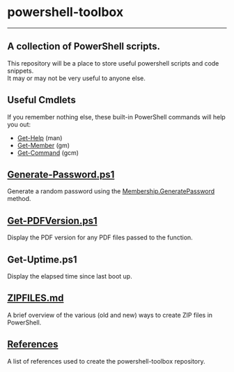 # powershell-toolbox
---  
## A collection of PowerShell scripts.
  
This repository will be a place to store useful powershell scripts and code snippets.  
It may or may not be very useful to anyone else.

## Useful Cmdlets  
  
If you remember nothing else, these built-in PowerShell commands will help you out:
- [Get-Help](https://technet.microsoft.com/en-us/library/hh849696.aspx) (man)  
- [Get-Member](https://technet.microsoft.com/en-us/library/hh849928.aspx) (gm)  
- [Get-Command](https://technet.microsoft.com/en-us/library/hh849711.aspx) (gcm)  
  
## [Generate-Password.ps1](docs/Generate-Password.md)  
Generate a random password using the [Membership.GeneratePassword](https://msdn.microsoft.com/en-us/library/system.web.security.membership.generatepassword.aspx) method.  

## [Get-PDFVersion.ps1](docs/Get-PDFVersion.md)  
Display the PDF version for any PDF files passed to the function.  

## Get-Uptime.ps1  
Display the elapsed time since last boot up.  

## [ZIPFILES.md](docs/ZIPFILES.md)  
A brief overview of the various (old and new) ways to create ZIP files in PowerShell.  

## [References](docs/REFERENCES.md)
A list of references used to create the powershell-toolbox repository.  
